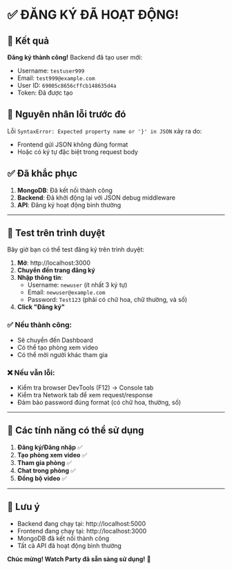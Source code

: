 # ✅ ĐĂNG KÝ ĐÃ HOẠT ĐỘNG!

## 🎉 Kết quả

**Đăng ký thành công!** Backend đã tạo user mới:
- Username: `testuser999`
- Email: `test999@example.com`
- User ID: `69005c8656cffcb148635d4a`
- Token: Đã được tạo

## 🔧 Nguyên nhân lỗi trước đó

Lỗi `SyntaxError: Expected property name or '}' in JSON` xảy ra do:
- Frontend gửi JSON không đúng format
- Hoặc có ký tự đặc biệt trong request body

## ✅ Đã khắc phục

1. **MongoDB**: Đã kết nối thành công
2. **Backend**: Đã khởi động lại với JSON debug middleware
3. **API**: Đăng ký hoạt động bình thường

---

## 🧪 Test trên trình duyệt

Bây giờ bạn có thể test đăng ký trên trình duyệt:

1. **Mở**: http://localhost:3000
2. **Chuyển đến trang đăng ký**
3. **Nhập thông tin**:
   - Username: `newuser` (ít nhất 3 ký tự)
   - Email: `newuser@example.com`
   - Password: `Test123` (phải có chữ hoa, chữ thường, và số)
4. **Click "Đăng ký"**

### ✅ Nếu thành công:
- Sẽ chuyển đến Dashboard
- Có thể tạo phòng xem video
- Có thể mời người khác tham gia

### ❌ Nếu vẫn lỗi:
- Kiểm tra browser DevTools (F12) → Console tab
- Kiểm tra Network tab để xem request/response
- Đảm bảo password đúng format (có chữ hoa, thường, số)

---

## 🎯 Các tính năng có thể sử dụng

1. **Đăng ký/Đăng nhập** ✅
2. **Tạo phòng xem video** ✅
3. **Tham gia phòng** ✅
4. **Chat trong phòng** ✅
5. **Đồng bộ video** ✅

---

## 📝 Lưu ý

- Backend đang chạy tại: http://localhost:5000
- Frontend đang chạy tại: http://localhost:3000
- MongoDB đã kết nối thành công
- Tất cả API đã hoạt động bình thường

**Chúc mừng! Watch Party đã sẵn sàng sử dụng!** 🎉

